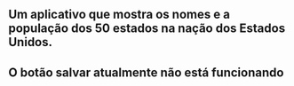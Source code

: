 <h2>Um aplicativo que mostra os nomes e a população dos 50 estados na nação dos Estados Unidos.<h2/>
  
<p>O botão salvar atualmente não está funcionando<p/>
  
<img url="https://i.imgur.com/lijmwZa.png"/>
  <img url=https://imgur.com/nCYHYw8.png"/>
